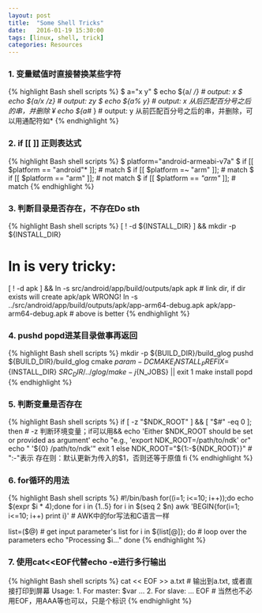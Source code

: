 ```yaml
---
layout: post
title:  "Some Shell Tricks"
date:   2016-01-19 15:30:00
tags: [linux, shell, trick]
categories: Resources
---
```


### 1. 变量赋值时直接替换某些字符
{% highlight Bash shell scripts %}
$ a="x y"
$ echo ${a/ */}  # output: x
$ echo ${a/x /z} # output: zy
$ echo ${a% y}  # output: x 从后匹配百分号之后的串，并删除
¥ echo ${a#* }  # output: y 从前匹配百分号之后的串，并删除，可以用通配符如*
{% endhighlight %}

### 2. if [[ ]] 正则表达式
{% highlight Bash shell scripts %}
$ platform="android-armeabi-v7a"
$ if [[ $platform == "android"* ]];  # match
$ if [[ $platform =~ "arm" ]];  # match
$ if [[ $platform == "arm" ]];  # not match
$ if [[ $platform == *"arm"* ]];  # match
{% endhighlight %}

### 3. 判断目录是否存在，不存在Do sth
{% highlight Bash shell scripts %}
[ ! -d ${INSTALL_DIR} ] && mkdir -p ${INSTALL_DIR}
# ln is very tricky:
[ ! -d apk ] && ln -s src/android/app/build/outputs/apk apk  # link dir, if dir exists will create apk/apk WRONG!
ln -s ../src/android/app/build/outputs/apk/app-arm64-debug.apk apk/app-arm64-debug.apk  # above is better
{% endhighlight %}

### 4. pushd popd进某目录做事再返回
{% highlight Bash shell scripts %}
mkdir -p ${BUILD_DIR}/build_glog
pushd ${BUILD_DIR}/build_glog
cmake $param -DCMAKE_INSTALL_PREFIX=${INSTALL_DIR} ${SRC_DIR}/../glog/
make -j${N_JOBS} || exit 1
make install
popd
{% endhighlight %}

### 5. 判断变量是否存在
{% highlight Bash shell scripts %}
if [ -z "$NDK_ROOT" ] && [ "$#" -eq 0 ]; then  # -z 判断环境变量；if可以用&&
    echo 'Either $NDK_ROOT should be set or provided as argument'
    echo "e.g., 'export NDK_ROOT=/path/to/ndk' or"
    echo "      '${0} /path/to/ndk'"
    exit 1
else
    NDK_ROOT="${1:-${NDK_ROOT}}"  # ":-"表示 存在则：默认更新为传入的$1，否则还等于原值
fi
{% endhighlight %}

### 6. for循环的用法
{% highlight Bash shell scripts %}
#!/bin/bash
for((i=1; i<=10; i++));do echo $(expr $i \* 4);done
for i in {1..5}
for i in $(seq 2 $n)
awk 'BEGIN{for(i=1; i<=10; i++) print i}'  # AWK中的for写法和C语言一样

list=($@)  # get input parameter's list
for i in ${list[@]}; do  # loop over the parameters
  echo "Processing $i..."
done
{% endhighlight %}

### 7. 使用cat<<EOF代替echo -e进行多行输出
{% highlight Bash shell scripts %}
cat << EOF >> a.txt  # 输出到a.txt, 或者直接打印到屏幕
      Usage:
      1. For master:
      	 \$var
      	 ...
      2. For slave:
         ...
EOF  # 当然也不必用EOF，用AAA等也可以，只是个标识
{% endhighlight %}

